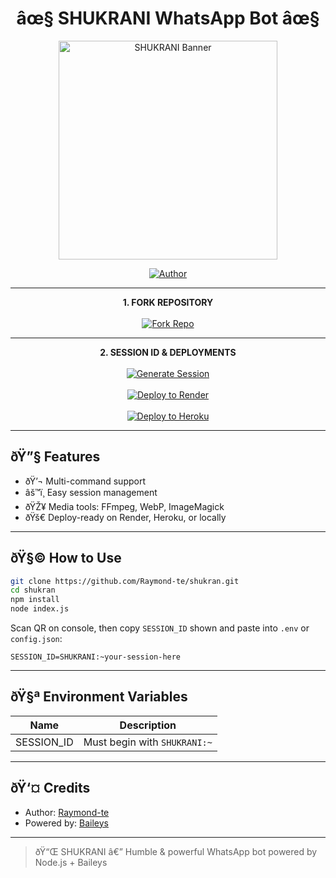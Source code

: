 
<h1 align="center">âœ§ SHUKRANI WhatsApp Bot âœ§</h1>

<p align="center">
  <a href="https://github.com/Raymond-te/shukran">
    <img alt="SHUKRANI Banner" height="350" src="https://files.catbox.moe/bvy2u1.jpg">
  </a>
</p>

<p align="center">
  <a href="https://github.com/Raymond-te">
    <img title="Author" src="https://img.shields.io/badge/SHUKRANI-darkgreen?style=for-the-badge&logo=whatsapp">
  </a>
</p>

---

<p align="center">
  <strong>1. FORK REPOSITORY</strong><br><br>

  <a href="https://github.com/Raymond-te/shukran/fork" target="_blank">
    <img alt="Fork Repo" src="https://img.shields.io/badge/Fork_This_Repo-100000?style=for-the-badge&logo=github&labelColor=gray&color=black"/>
  </a>
</p>

---

<p align="center">
  <strong>2. SESSION ID & DEPLOYMENTS</strong><br><br>

  <!-- Render-based session generator link (placeholder or real one if available) -->
  <a href="https://shukrani-session.onrender.com" target="_blank">
    <img alt="Generate Session" src="https://img.shields.io/badge/Generate_SESSION_ID-100000?style=for-the-badge&logo=render&labelColor=black&color=gray"/>
  </a>
  <br><br>

  <a href="https://render.com/deploy?repo=https://github.com/Raymond-te/shukran" target="_blank">
    <img alt="Deploy to Render" src="https://img.shields.io/badge/Deploy_to_Render-100000?style=for-the-badge&logo=render&labelColor=0066ff&color=0066ff"/>
  </a>
  <br><br>

  <a href="https://heroku.com/deploy?template=https://github.com/Raymond-te/shukran" target="_blank">
    <img src="https://www.herokucdn.com/deploy/button.svg" alt="Deploy to Heroku"/>
  </a>
</p>

---

## ðŸ”§ Features

- ðŸ’¬ Multi-command support
- âš™ï¸ Easy session management
- ðŸŽ¥ Media tools: FFmpeg, WebP, ImageMagick
- ðŸš€ Deploy-ready on Render, Heroku, or locally

---

## ðŸ§© How to Use

```bash
git clone https://github.com/Raymond-te/shukran.git
cd shukran
npm install
node index.js
```

Scan QR on console, then copy `SESSION_ID` shown and paste into `.env` or `config.json`:

```
SESSION_ID=SHUKRANI:~your-session-here
```

---

## ðŸ§ª Environment Variables

| Name        | Description                          |
|-------------|--------------------------------------|
| SESSION_ID  | Must begin with `SHUKRANI:~`         |

---

## ðŸ‘¤ Credits

- Author: [Raymond-te](https://github.com/Raymond-te)
- Powered by: [Baileys](https://github.com/adiwajshing/Baileys)

---

> ðŸ“Œ SHUKRANI â€” Humble & powerful WhatsApp bot powered by Node.js + Baileys

